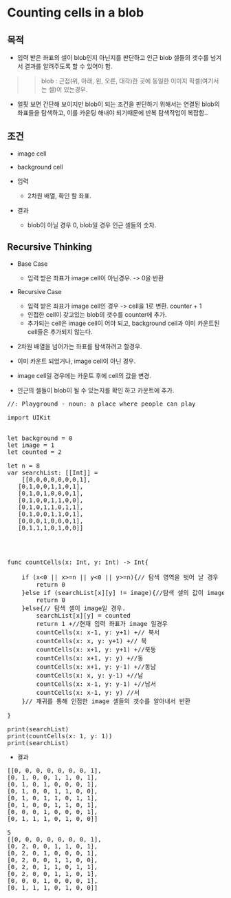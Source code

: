 # Counting cells in a blob

## 목적
- 입력 받은 좌표의 셀이 blob인지 아닌지를 판단하고 인근 blob 셀들의 갯수를 넘겨서 결과를 알려주도록 할 수 있어야 함.

>> blob : 근접(위, 아래, 왼, 오른, 대각)한 곳에 동일한 이미지 픽셀(여기서는 셀)이 있는경우.

- 얼핏 보면 간단해 보이지만 blob이 되는 조건을 판단하기 위해서는 연결된 blob의 좌표들을 탐색하고, 이를 카운팅 해내야 되기때문에 반복 탐색작업이 복잡함..

## 조건

- image cell
- background cell

- 입력
	- 2차원 배열, 확인 할 좌표.

- 결과
	- blob이 아닐 경우 0, blob일 경우 인근 셀들의 숫자.

	
## Recursive Thinking

- Base Case
	- 입력 받은 좌표가 image cell이 아닌경우. -> 0을 반환
- Recursive Case
	- 입력 받은 좌표가 image cell인 경우 -> cell을 1로 변환. counter + 1
	- 인접한 cell이 갖고있는 blob의 갯수를 counter에 추가. 
	- 추가되는 cell은 image cell이 어야 되고, background cell과 이미 카운트된 cell들은 추가되지 않는다.

- 2차원 배열을 넘어가는 좌표를 탐색하려고 할경우.
- 이미 카운트 되었거나, image cell이 아닌 경우.

- image cell일 경우에는 카운트 후에 cell의 값을 변경.
- 인근의 셀들이 blob이 될 수 있는지를 확인 하고 카운트에 추가.


<pre>
//: Playground - noun: a place where people can play

import UIKit


let background = 0
let image = 1
let counted = 2

let n = 8
var searchList: [[Int]] =
    [[0,0,0,0,0,0,0,1],
   [0,1,0,0,1,1,0,1],
   [0,1,0,1,0,0,0,1],
   [0,1,0,0,1,1,0,0],
   [0,1,0,1,1,0,1,1],
   [0,1,0,0,1,1,0,1],
   [0,0,0,1,0,0,0,1],
   [0,1,1,1,0,1,0,0]]




func countCells(x: Int, y: Int) -> Int{

    if (x<0 || x>=n || y<0 || y>=n){// 탐색 영역을 벗어 날 경우
        return 0
    }else if (searchList[x][y] != image){//탐색 셀의 값이 image가 아닐경우.
        return 0
    }else{// 탐색 셀이 image일 경우.
        searchList[x][y] = counted
        return 1 +//현재 입력 좌표가 image 일경우
        countCells(x: x-1, y: y+1) +// 북서
        countCells(x: x, y: y+1) +// 북
        countCells(x: x+1, y: y+1) +//북동
        countCells(x: x+1, y: y) +//동
        countCells(x: x+1, y: y-1) +//동남
        countCells(x: x, y: y-1) +//남
        countCells(x: x-1, y: y-1) +//남서
        countCells(x: x-1, y: y) //서
    }// 재귀를 통해 인접한 image 셀들의 갯수를 알아내서 반환
    
}

print(searchList)
print(countCells(x: 1, y: 1))
print(searchList)
</pre>

- 결과
<pre>
[[0, 0, 0, 0, 0, 0, 0, 1], 
[0, 1, 0, 0, 1, 1, 0, 1], 
[0, 1, 0, 1, 0, 0, 0, 1], 
[0, 1, 0, 0, 1, 1, 0, 0], 
[0, 1, 0, 1, 1, 0, 1, 1], 
[0, 1, 0, 0, 1, 1, 0, 1], 
[0, 0, 0, 1, 0, 0, 0, 1], 
[0, 1, 1, 1, 0, 1, 0, 0]]

5
[[0, 0, 0, 0, 0, 0, 0, 1], 
[0, 2, 0, 0, 1, 1, 0, 1], 
[0, 2, 0, 1, 0, 0, 0, 1], 
[0, 2, 0, 0, 1, 1, 0, 0], 
[0, 2, 0, 1, 1, 0, 1, 1], 
[0, 2, 0, 0, 1, 1, 0, 1], 
[0, 0, 0, 1, 0, 0, 0, 1], 
[0, 1, 1, 1, 0, 1, 0, 0]]
</pre>

